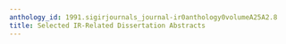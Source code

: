```yaml
---
anthology_id: 1991.sigirjournals_journal-ir0anthology0volumeA25A2.8
title: Selected IR-Related Dissertation Abstracts
---
```

